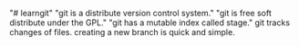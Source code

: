 "# learngit" 
"git is a distribute version control system."
"git is free soft distribute under the GPL."
"git has a mutable index called stage."
git tracks changes of files.
creating a new branch is quick and simple.
